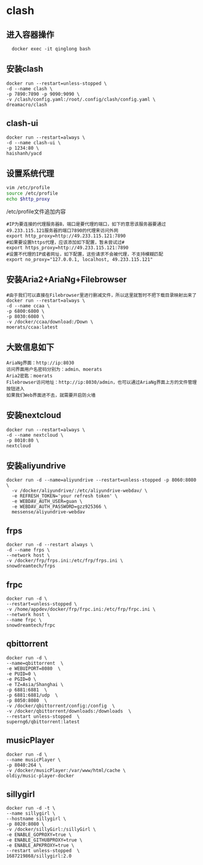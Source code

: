 

# clash
## 进入容器操作
```shell
  docker exec -it qinglong bash
```

## 安装clash
```shell
docker run --restart=unless-stopped \
-d --name clash \
-p 7890:7890 -p 9090:9090 \
-v /clash/config.yaml:/root/.config/clash/config.yaml \
dreamacro/clash
```

## clash-ui
```shell
docker run --restart=always \
-d --name clash-ui \
-p 1234:80 \
haishanh/yacd
```

## 设置系统代理
```sh
vim /etc/profile
source /etc/profile
echo $http_proxy
```
/etc/profile文件追加内容

```text
#IP为要连接的代理服务器B，端口是要代理的端口，如下的意思该服务器要通过49.233.115.121服务器的端口7890的代理来访问外网
export http_proxy=http://49.233.115.121:7890
#如果要设置https代理，应该添加如下配置，暂未尝试过#
export https_proxy=http://49.233.115.121:7890
#设置不代理的IP或者网址，如下配置，这些请求不会被代理，不支持模糊匹配
export no_proxy="127.0.0.1, localhost, 49.233.115.121"

```

## 安装Aria2+AriaNg+Filebrowser
```shell
#由于我们可以直接在Filebrowser里进行删减文件，所以这里就暂时不把下载目录映射出来了
docker run --restart=always \
-d --name ccaa \
-p 6800:6800 \
-p 8030:6080 \
-v /docker/ccaa/download:/Down \
moerats/ccaa:latest
```

## 大致信息如下
```text
AriaNg界面：http://ip:8030
访问界面用户名密码分别为：admin、moerats
Aria2密匙：moerats
Filebrowser访问地址：http://ip:8030/admin，也可以通过AriaNg界面上方的文件管理按钮进入
如果我们Web界面进不去，就需要开启防火墙
```

## 安装nextcloud
```shell
docker run --restart=always \
-d --name nextcloud \
-p 8010:80 \
nextcloud
```

## 安装aliyundrive
```shell
docker run -d --name=aliyundrive --restart=unless-stopped -p 8060:8080 \
  -v /docker/aliyundrive/:/etc/aliyundrive-webdav/ \
  -e REFRESH_TOKEN='your refresh token' \
  -e WEBDAV_AUTH_USER=guan \
  -e WEBDAV_AUTH_PASSWORD=gzz925366 \
  messense/aliyundrive-webdav
```

## frps
```shell
docker run -d --restart always \
-d --name frps \
--network host \
-v /docker/frp/frps.ini:/etc/frp/frps.ini \
snowdreamtech/frps
```

## frpc
```shell
docker run -d \
--restart=unless-stopped \
-v /home/appdev/docker/frp/frpc.ini:/etc/frp/frpc.ini \
--network host \
--name frpc \
snowdreamtech/frpc
```

## qbittorrent
```shell
docker run -d \
--name=qbittorrent  \
-e WEBUIPORT=8080  \
-e PUID=0 \
-e PGID=0 \
-e TZ=Asia/Shanghai \
-p 6881:6881  \
-p 6881:6881/udp  \
-p 8050:8080  \
-v /docker/qbittorrent/config:/config  \
-v /docker/qbittorrent/downloads:/downloads  \
--restart unless-stopped  \
superng6/qbittorrent:latest
```

## musicPlayer
```shell
docker run -d \
--name musicPlayer \
-p 8040:264 \
-v /docker/musicPlayer:/var/www/html/cache \
oldiy/music-player-docker
```

## sillygirl
```shell
docker run -d -t \
--name sillygirl \
--hostname sillygirl \
-p 8020:8080 \
-v /docker/sillyGirl:/sillyGirl \
-e ENABLE_GOPROXY=true \
-e ENABLE_GITHUBPROXY=true \
-e ENABLE_APKPROXY=true \
--restart unless-stopped  \
1687219868/sillygirl:2.0
```
